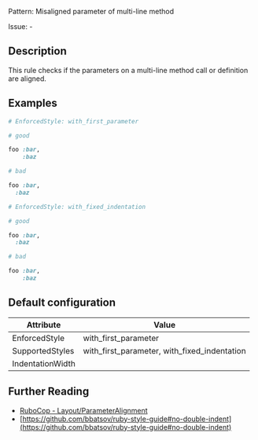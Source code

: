 Pattern: Misaligned parameter of multi-line method

Issue: -

## Description

This rule checks if the parameters on a multi-line method call or definition are aligned.

## Examples

```ruby
# EnforcedStyle: with_first_parameter

# good

foo :bar,
    :baz

# bad

foo :bar,
  :baz
```
```ruby
# EnforcedStyle: with_fixed_indentation

# good

foo :bar,
  :baz

# bad

foo :bar,
    :baz
```

## Default configuration

Attribute | Value
--- | ---
EnforcedStyle | with_first_parameter
SupportedStyles | with_first_parameter, with_fixed_indentation
IndentationWidth |

## Further Reading

* [RuboCop - Layout/ParameterAlignment](https://rubocop.readthedocs.io/en/latest/cops_layout/#layoutparameteralignment)
* [https://github.com/bbatsov/ruby-style-guide#no-double-indent](https://github.com/bbatsov/ruby-style-guide#no-double-indent)
